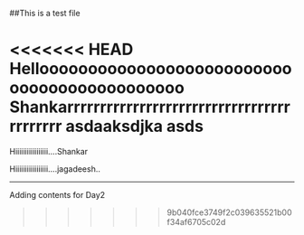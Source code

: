 ##This is a test file


<<<<<<< HEAD
Helloooooooooooooooooooooooooooooooooooooooooooo Shankarrrrrrrrrrrrrrrrrrrrrrrrrrrrrrrrrrrrrrrrrr
asdaaksdjka asds
=======
Hiiiiiiiiiiiiiiiii....Shankar

Hiiiiiiiiiiiiiiiii....jagadeesh..

------------ 
Adding contents for Day2


>>>>>>> 9b040fce3749f2c039635521b00f34af6705c02d


